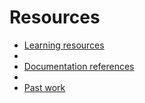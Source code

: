 # Resources

- [Learning resources](learning-resources.md)
- 
- [Documentation references](doc-references.md)
- 
- [Past work](past-work.md)
